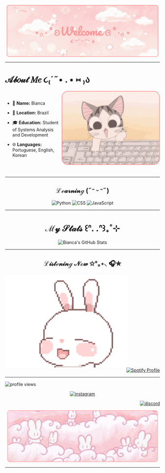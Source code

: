 <img src="gif/banner.gif" alt="banner">

---
# 𝒜𝒷𝑜𝓊𝓉 𝑀𝑒 ૮₍´˶• . • ⑅ ₎ა

<img src="gif/taptap.gif" alt="cat" align="right">

<br>

- 🎀 **Name:** Bianca

- 📍 **Location:** Brazil

- 🎓 **Education:** Student of Systems Analysis and Development

- 🌐 **Languages:** Portuguese, English, Korean

<br>
<br>

---

<div align="center">
  
## ℒℯ𝒶𝓇𝓃𝒾𝓃ℊ (˶ᵔ ᵕ ᵔ˶)

</div>

<p align="center">
<img src="https://cdn.jsdelivr.net/gh/devicons/devicon/icons/python/python-original.svg" alt="Python" width="150"/>
<img src="https://cdn.jsdelivr.net/gh/devicons/devicon/icons/css3/css3-original.svg" alt="CSS" width="150"/> 
<img src="https://cdn.jsdelivr.net/gh/devicons/devicon/icons/javascript/javascript-original.svg" alt="JavaScript" width="150"/>
</p>

---

<div align="center">
  
# ℳ𝓎 𝒮𝓉𝒶𝓉𝓈 ꒰ᐢ. .ᐢ꒱₊˚⊹

</div>

<p align="center">
   <img src="https://github-readme-stats.vercel.app/api?username=hanyuuw&show_icons=true&hide_title=true&count_private=true&hide=prs&theme=calm&icon_color=F28B96&text_color=F2E1DC&bg_color=FFFFFF" alt="Bianca's GitHub Stats" />
</p>

---

<div align="center">
  
  ## ℒ𝒾𝓈𝓉ℯ𝓃𝒾𝓃ℊ 𝒩ℴ𝓌 ✩°｡⋆⸜ 🎧✮

</div>

<img src="gif/spot.gif" alt="dance" align="left" width="400">

<p align="right">
  <a href="https://spotify-github-profile.kittinanx.com/api/view?uid=l9k6ja6a1qqo6g5lstooi6wds&redirect=true">
    <img src="https://spotify-github-profile.kittinanx.com/api/view?uid=l9k6ja6a1qqo6g5lstooi6wds&cover_image=true&theme=default&show_offline=false&background_color=ffffff&interchange=false&bar_color=ffadad&bar_color_cover=false" alt="Spotify Profile" width="250">
  </a>
</p>

---

<p align="left">
  <img src="https://komarev.com/ghpvc/?username=hanyuuw&color=FFB6C1" alt="profile views" />
</p>

<p align="center">
  <a href="https://instagram.com/bia_n___ca">
    <img src="https://img.shields.io/badge/Instagram-FFB6C1?style=for-the-badge&logo=Instagram&logoColor=white" alt="instagram">
  </a>
</p>

<p align="right">
  <a href="https://discord.com/users/.bianca._">
    <img src="https://img.shields.io/badge/Discord-7289DA?style=for-the-badge&logo=discord&logoColor=white" alt="discord" />
  </a>
</p>

<img src="img/bunnie.png" alt="bun">

---
